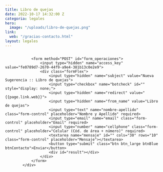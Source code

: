 ```yaml
---
title: Libro de quejas
date: 2022-10-17 14:32:00 Z
categoria: legales
hero:
  image: "/uploads/libro-de-quejas.png"
link:
  web: "/gracias-contacto.html"
layout: legales
---
```


<section class="legales">
			<div class="main-container module">
				<div class="formImage">
					<img src="{{page.hero.image}}" alt="">
				</div>

				<form method="POST" id="form_operaciones">
					<input type="hidden" name="access_key" value="fe0789d7-2670-44f9-a9e4-381b13c0e2e9">
					<div class="formFlex">
						<input type="hidden" name="subject" value="Nueva Sugerencia :: Libro de quejas">
						<input type="checkbox" name="botcheck" id="" style="display: none;">
						<input type="hidden" name="redirect" value="{{page.link.web}}">
						<input type="hidden" name="from_name" value="Libro de quejas">
						<input type="text" name="nombre-apellido" class="form-control" placeholder="Nombre y Apellido" required>
						<input type="email" name="email" class="form-control" placeholder="Email" required>
						<input type="number" name="cellphone" class="form-control" placeholder="Celular (Cód. de área + número)" required>
						<textarea name="mensaje" id="" cols="30" rows="10" class="form-control" placeholder="Mensaje"></textarea>
						<button type="submit" class="btn btn_large btnBlue btnContacto">Enviar</button>
						<div id="result"></div>
					</div>
				</form>
		    </div>
</section>